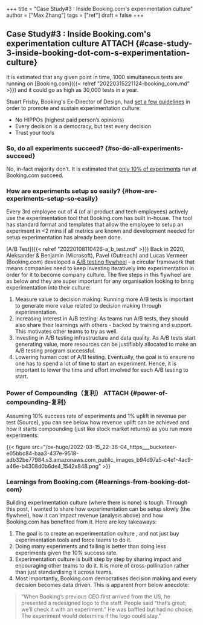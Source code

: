 +++
title = "Case Study#3 : Inside Booking.com's experimentation culture"
author = ["Max Zhang"]
tags = ["ref"]
draft = false
+++

## Case Study#3 : Inside Booking.com's experimentation culture <span class="tag"><span class="ATTACH">ATTACH</span></span> {#case-study-3-inside-booking-dot-com-s-experimentation-culture}

It is estimated that any given point in time, 1000 simultaneous tests are running on [Booking.com]({{< relref "20220315221124-booking_com.md" >}}) and it could go as high as 30,000 tests in a year.

Stuart Frisby, Booking's Ex-Director of Design, had [set a few guidelines](https://www.marpipe.com/blog/how-booking-com-uses-1000s-of-experiments) in order to promote and sustain experimentation culture:

-   No HIPPOs (highest paid person’s opinions)
-   Every decision is a democracy, but test every decision
-   Trust your tools


### So, do all experiments succeed? {#so-do-all-experiments-succeed}

No, in-fact majority don’t. It is estimated that [only 10% of experiments](http://resources.magappzine.com/feeds/production/comboapp/1126/media/83644/d91cc45c-137a-4a88-a45f-ab77b9ea97a2.html) run at Booking.com succeed.


### How are experiments setup so easily? {#how-are-experiments-setup-so-easily}

Every 3rd employee out of 4 (of all product and tech employees) actively use the experimentation tool that Booking.com has built in-house. The tool has standard format and templates that allow the employee to setup an experiment in &lt;2 mins if all metrics are known and development needed for setup experimentation has already been done.

[A/B Test]({{< relref "20220108110426-a_b_test.md" >}})
Back in 2020, Aleksander &amp; Benjamin (Microsoft), Pavel (Outreach) and Lucas Vermeer (Booking.com) developed a [A/B testing flywheel](https://www.microsoft.com/en-us/research/group/experimentation-platform-exp/articles/it-takes-a-flywheel-to-fly-kickstarting-and-keeping-the-a-b-testing-momentum/) - a circular framework that means companies need to keep investing iteratively into experimentation in order for it to become company culture. The five steps in this flywheel are as below and they are super important for any organisation looking to bring experimentation into their culture:

1.  Measure value to decision making: Running more A/B tests is important to generate more value related to decision making through experimentation.
2.  Increasing interest in A/B testing: As teams run A/B tests, they should also share their learnings with others - backed by training and support. This motivates other teams to try as well.
3.  Investing in A/B testing infrastructure and data quality. As A/B tests start generating value, more resources can be justifiably allocated to make an A/B testing program successful.
4.  Lowering human cost of A/B testing. Eventually, the goal is to ensure no one has to spend a lot of time to start an experiment. Hence, it is important to lower the time and effort involved for each A/B testing to start.


### Power of Compounding（复利） <span class="tag"><span class="ATTACH">ATTACH</span></span> {#power-of-compounding-复利}

Assuming 10% success rate of experiments and 1% uplift in revenue per test (Source), you can see below how revenue uplift can be achieved and how it starts compounding (just like stock market returns) as you run more experiments:

{{< figure src="/ox-hugo/2022-03-15_22-36-04_https___bucketeer-e05bbc84-baa3-437e-9518-adb32be77984.s3.amazonaws.com_public_images_b94d97a5-c4e1-4ac9-a46e-b4308d0b6de4_1542x848.png" >}}


### Learnings from Booking.com {#learnings-from-booking-dot-com}

Building experimentation culture (where there is none) is tough. Through this post, I wanted to share how experimentation can be setup slowly (the flywheel), how it can impact revenue (analysis above) and how Booking.com has benefited from it. Here are key takeaways:

1.  The goal is to create an experimentation culture , and not just buy experimentation tools and force teams to do it.
2.  Doing many experiments and failing is better than doing less experiments given the 10% success rate.
3.  Experimentation culture is built step by step by sharing impact and encouraging other teams to do it. It is more of cross-pollination rather than just standardising it across teams.
4.  Most importantly, Booking.com democratises decision making and every decision becomes data driven. This is apparent from below anecdote:

> “When Booking’s previous CEO first arrived from the US, he presented a redesigned logo to the staff. People said “that’s great; we’ll check it with an experiment.” He was baffled but had no choice. The experiment would determine if the logo could stay.”
